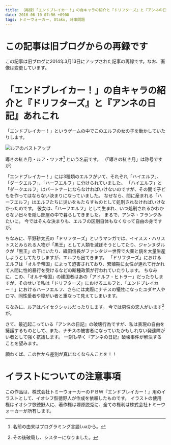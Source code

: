 ```yaml
---
title: （再録）「エンドブレイカー！」の自キャラの紹介と『ドリフターズ』と『アンネの日記』あれこれ
date: 2016-06-10 07:56 +0900
tags: トミーウォーカー, Otaku, 時事問題
---
```


# この記事は旧ブログからの再録です

この記事は旧ブログに2014年3月13日にアップされた記事の再録です。なお、画像は変更しています。

# 「エンドブレイカー！」の自キャラの紹介と『ドリフターズ』と『アンネの日記』あれこれ

「エンドブレイカー！」というゲームの中でこのエルフの女の子を動かしていたりします。

![ルアのバストアップ](c28515_bust_4.jpg)

導きの紅き月・ルア・ツァオ[^1] という名前です。
（「導きの紅き月」は称号ですが）

「エンドブレイカー！」には3種類のエルフがいて、それぞれ「ハイエルフ」、「ダークエルフ」、「ハーフエルフ」に分けられていました。
「ハイエルフ」と「ダークエルフ」はパートナーにならなければいけないのですが、その間で子どもを作ってはならない決まりになっていました。
なぜなら、間に産まれる「ハーフエルフ」はエルフたちに災いをもたらすものとして処刑されなければいけなかったのです。
彼女は、「ハーフエルフ」として生まれ、いつ処刑されるかわからない日々を隠し部屋の中で暮らしてきました。
まるで、アンネ・フランクみたいに。
今ではそんな決まりも、エルフの区別自体もなくなって自由の身ですが。

ちなみに、平野耕太氏の「ドリフターズ」というマンガでは、イイスス・ハリストスとみられる人物が「黒王」として人類を滅ぼそうとしてたり、ジャンヌダルクが「黒王」の下にいたり、織田信長がファンタジー世界で火薬と銃を大量生産しようとしてたりしますが、エルフも出てきます。
「ドリフターズ」におけるエルフは「オルテ帝国」によって迫害されており、繁殖期に女性が連れて行かれて人間に性的暴行を受けるなどの断種政策が行われていたりします。
ちなみに、この、「オルテ帝国」の建国者はあの「アドルフ・ヒトラー」だったりしますが、そのせいで私は「ドリフターズ」におけるエルフと、「エンドブレイカー！」におけるハーフエルフ、さらには実際にナチスの犠牲になったユダヤ人やロマ、同性愛者や障がい者と重なって見えてしまいます。

ちなみに、ルアはバイセクシャルだったりします。
今では男性の恋人がいます[^2] が。

さて、最近起こっている『アンネの日記』の破壊行為ですが、私は表現の自由を擁護するものとして、また、ナチスの被害者になっていたかもしれない発達障がい者として強く抗議します。
一刻も早く『アンネの日記』破壊事件が解決することを望みます。

願わくば、この世から差別が真になくならんことを！！

# イラストについての注意事項

この作品は、株式会社トミーウォーカーのＰＢＷ『エンドブレイカー！』用のイラストとして、イオシフ恢徳野人が作成を依頼したものです。
イラストの使用権はイオシフ恢徳野人に、著作権は塚原脱兎に、全ての権利は株式会社トミーウォーカーが所有します。

[^1]: 名前の由来はプログラミング言語Luaから。

[^2]: その後破局し、シスターになりました。
